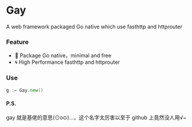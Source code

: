 # Gay
A web framework packaged Go native which use fasthttp and httprouter

### Feature
* :leaves: Package Go native，minimal and free
* :cyclone: High Performance fasthttp and httprouter

### Use
```go
g := Gay.new()
```

#### P.S.
gay 就是基佬的意思(⊙o⊙)…，这个名字太厉害以至于 github 上竟然没人用√~